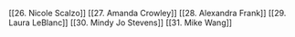 [[26. Nicole Scalzo]] [[27. Amanda Crowley]] [[28. Alexandra Frank]] [[29. Laura LeBlanc]] [[30. Mindy Jo Stevens]] [[31. Mike Wang]]